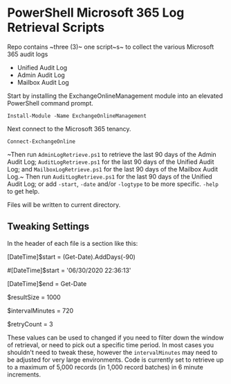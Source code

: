 # PowerShell Microsoft 365 Log Retrieval Scripts

Repo contains ~three (3)~ one script~s~ to collect the various Microsoft 365 audit logs
* Unified Audit Log
* Admin Audit Log
* Mailbox Audit Log

Start by installing the ExchangeOnlineManagement module into an elevated PowerShell command prompt.

`Install-Module -Name ExchangeOnlineManagement`

Next connect to the Microsoft 365 tenancy.

`Connect-ExchangeOnline`

~Then run `AdminLogRetrieve.ps1` to retrieve the last 90 days of the Admin Audit Log; `AuditLogRetrieve.ps1` for the last 90 days of the Unified Audit Log; and `MailboxLogRetrieve.ps1` for the last 90 days of the Mailbox Audit Log.~
Then run `AuditLogRetrieve.ps1` for the last 90 days of the Unified Audit Log; or add `-start`, `-date` and/or `-logtype` to be more specific. `-help` to get help.

Files will be written to current directory.

## Tweaking Settings

In the header of each file is a section like this:

  [DateTime]$start = (Get-Date).AddDays(-90)

  #[DateTime]$start = '06/30/2020 22:36:13'

  [DateTime]$end = Get-Date

  $resultSize = 1000

  $intervalMinutes = 720

  $retryCount = 3

These values can be used to changed if you need to filter down the window of retrieval, or need to pick out a specific time period. In most cases you shouldn't need to tweak these, however the `intervalMinutes` may need to be adjusted for very large environments. Code is currently set to retrieve up to a maximum of 5,000 records (in 1,000 record batches) in 6 minute increments.
